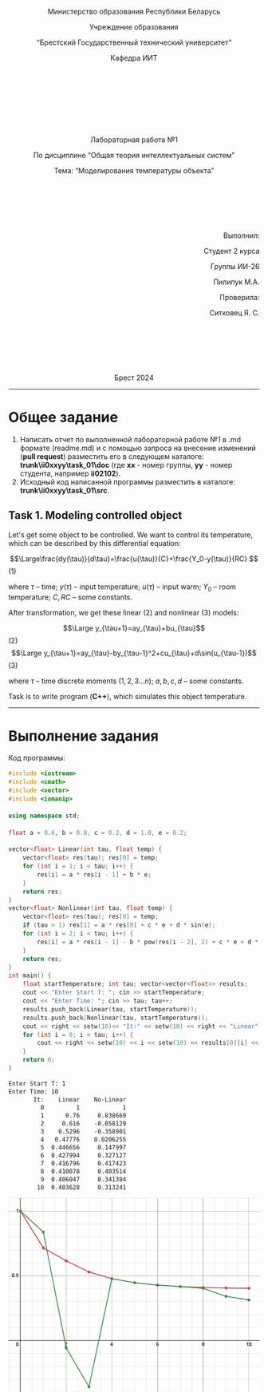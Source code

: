 <p align="center"> Министерство образования Республики Беларусь</p>
<p align="center">Учреждение образования</p>
<p align="center">“Брестский Государственный технический университет”</p>
<p align="center">Кафедра ИИТ</p>
<br><br><br><br><br><br><br>
<p align="center">Лабораторная работа №1</p>
<p align="center">По дисциплине “Общая теория интеллектуальных систем”</p>
<p align="center">Тема: “Моделирования температуры объекта”</p>
<br><br><br><br><br>
<p align="right">Выполнил:</p>
<p align="right">Студент 2 курса</p>
<p align="right">Группы ИИ-26</p>
<p align="right">Пилипук М.А.</p>
<p align="right">Проверила:</p>
<p align="right">Ситковец Я. С.</p>
<br><br><br><br><br>
<p align="center">Брест 2024</p>

<hr>

# Общее задание #
1. Написать отчет по выполненной лабораторной работе №1 в .md формате (readme.md) и с помощью запроса на внесение изменений (**pull request**) разместить его в следующем каталоге: **trunk\ii0xxyy\task_01\doc** (где **xx** - номер группы, **yy** - номер студента, например **ii02102**).
2. Исходный код написанной программы разместить в каталоге: **trunk\ii0xxyy\task_01\src**.
## Task 1. Modeling controlled object ##
Let's get some object to be controlled. We want to control its temperature, which can be described by this differential equation:

$$\Large\frac{dy(\tau)}{d\tau}=\frac{u(\tau)}{C}+\frac{Y_0-y(\tau)}{RC} $$ (1)

where $\tau$ – time; $y(\tau)$ – input temperature; $u(\tau)$ – input warm; $Y_0$ – room temperature; $C,RC$ – some constants.

After transformation, we get these linear (2) and nonlinear (3) models:

$$\Large y_{\tau+1}=ay_{\tau}+bu_{\tau}$$ (2)
$$\Large y_{\tau+1}=ay_{\tau}-by_{\tau-1}^2+cu_{\tau}+d\sin(u_{\tau-1})$$ (3)

where $\tau$ – time discrete moments ($1,2,3{\dots}n$); $a,b,c,d$ – some constants.

Task is to write program (**C++**), which simulates this object temperature.

<hr>

# Выполнение задания #

Код программы:
```C++
#include <iostream>
#include <cmath>
#include <vector>
#include <iomanip>

using namespace std;

float a = 0.6, b = 0.8, c = 0.2, d = 1.0, e = 0.2;

vector<float> Linear(int tau, float temp) {
    vector<float> res(tau); res[0] = temp;
    for (int i = 1; i < tau; i++) {
        res[i] = a * res[i - 1] + b * e;
    }
    return res;
}
vector<float> Nonlinear(int tau, float temp) {
    vector<float> res(tau); res[0] = temp;
    if (tau > 1) res[1] = a * res[0] + c * e + d * sin(e); 
    for (int i = 2; i < tau; i++) {
        res[i] = a * res[i - 1] - b * pow(res[i - 2], 2) + c * e + d * sin(e);
    }
    return res;
}
int main() {
    float startTemperature; int tau; vector<vector<float>> results;
    cout << "Enter Start T: "; cin >> startTemperature;
    cout << "Enter Time: "; cin >> tau; tau++;
    results.push_back(Linear(tau, startTemperature));
    results.push_back(Nonlinear(tau, startTemperature));
    cout << right << setw(10)<< "It:" << setw(10) << right << "Linear" << setw(13) << right << "No-Linear" << endl;
    for (int i = 0; i < tau; i++) {
        cout << right << setw(10) << i << setw(10) << results[0][i] << setw(13) << results[1][i] << endl;
    }
    return 0;
}
```     
```
Enter Start T: 1
Enter Time: 10
       It:    Linear    No-Linear
         0         1            1
         1      0.76     0.838669
         2     0.616    -0.058129
         3    0.5296    -0.358901
         4   0.47776    0.0206255
         5  0.446656     0.147997
         6  0.427994     0.327127
         7  0.416796     0.417423
         8  0.410078     0.403514
         9  0.406047     0.341384
        10  0.403628     0.313241
```
![График](./graphic.png)